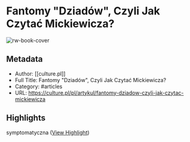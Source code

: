 # Fantomy "Dziadów", Czyli Jak Czytać Mickiewicza?

![rw-book-cover](http://api.culture.pl/sites/default/files/styles/1024_512/public/images/culture.pl/dziady_dejmka_9.jpg?h=05d050af&itok=OWoiwq7e)

## Metadata
- Author: [[culture.pl]]
- Full Title: Fantomy "Dziadów", Czyli Jak Czytać Mickiewicza?
- Category: #articles
- URL: https://culture.pl/pl/artykul/fantomy-dziadow-czyli-jak-czytac-mickiewicza

## Highlights

symptomatyczna ([View Highlight](https://read.readwise.io/read/01hk3gfx56svpm46kv6pqpvxkr))

